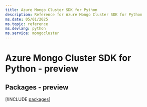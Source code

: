 ```yaml
---
title: Azure Mongo Cluster SDK for Python
description: Reference for Azure Mongo Cluster SDK for Python
ms.date: 05/01/2025
ms.topic: reference
ms.devlang: python
ms.service: mongocluster
---
```

# Azure Mongo Cluster SDK for Python - preview
## Packages - preview
[!INCLUDE [packages](mongo-cluster-index.md)]